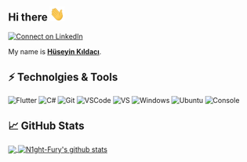 ## Hi there <img src="https://raw.githubusercontent.com/ABSphreak/ABSphreak/master/gifs/Hi.gif" width="30px">

[![Connect on LinkedIn](https://img.shields.io/badge/--linkedin?label=LinkedIn&logo=LinkedIn&style=social)](https://www.linkedin.com/in/huseyin-kildaci-393014196/)

My name is **[Hüseyin Kıldacı](https://www.linkedin.com/in/huseyin-kildaci/)**.

## ⚡ Technolgies & Tools
![Flutter](https://img.icons8.com/color/30/flutter.png)
![C#](https://img.icons8.com/color/30/c-sharp-logo.png)
![Git](https://img.icons8.com/ios-filled/30/git.png)
![VSCode](https://img.icons8.com/color/30/visual-studio-code-2019.png)
![VS](https://img.icons8.com/color/30/visual-studio.png)
![Windows](https://img.icons8.com/color/30/windows-10.png)
![Ubuntu](https://img.icons8.com/color/30/ubuntu--v1.png)
![Console](https://img.icons8.com/color/30/console.png)


## 📈 GitHub Stats

<a href="https://github.com/halaga98/halaga98">
  <img align="center" src="https://github-readme-stats.vercel.app/api/top-langs/?username=halaga98&hide=shell,java,css,javascript&theme=dark&hide_langs_below=1" />
</a>
<a href="https://github.com/halaga98/halaga98">
  <img align="center" src="https://github-readme-stats.vercel.app/api?username=halaga98&show_icons=true&theme=radical&line_height=27&title_color=fff&icon_color=79ff97&text_color=9f9f9f&bg_color=151515" alt="N1ght-Fury's github stats" />
</a>

